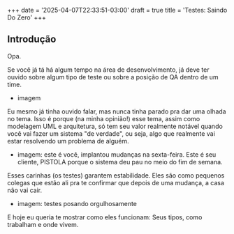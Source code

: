 +++
date = '2025-04-07T22:33:51-03:00'
draft = true
title = 'Testes: Saindo Do Zero'
+++

## Introdução

Opa.

Se você já tá há algum tempo na área de desenvolvimento, já deve ter ouvido sobre algum tipo de teste ou sobre a posição de QA dentro de um time.

- imagem

Eu mesmo já tinha ouvido falar, mas nunca tinha parado pra dar uma olhada no tema. Isso é porque (na minha opinião!) esse tema, assim como modelagem UML e arquitetura, só tem seu valor realmente notável quando você vai fazer um sistema "de verdade", ou seja, algo que realmente vai estar resolvendo um problema de alguém.

- imagem: este é você, implantou mudanças na sexta-feira. Este é seu cliente, PISTOLA porque o sistema deu pau no meio do fim de semana.

Esses carinhas (os testes) garantem estabilidade. Eles são como pequenos colegas que estão ali pra te confirmar que depois de uma mudança, a casa não vai cair.

- imagem: testes posando orgulhosamente

E hoje eu queria te mostrar como eles funcionam: Seus tipos, como trabalham e onde vivem.

